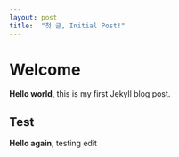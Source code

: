 ```yaml
---
layout: post
title:  "첫 글, Initial Post!"
---
```


# Welcome

**Hello world**, this is my first Jekyll blog post.

## Test

**Hello again**, testing edit
